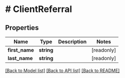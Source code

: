 # # ClientReferral

## Properties

Name | Type | Description | Notes
------------ | ------------- | ------------- | -------------
**first_name** | **string** |  | [readonly]
**last_name** | **string** |  | [readonly]

[[Back to Model list]](../../README.md#models) [[Back to API list]](../../README.md#endpoints) [[Back to README]](../../README.md)
